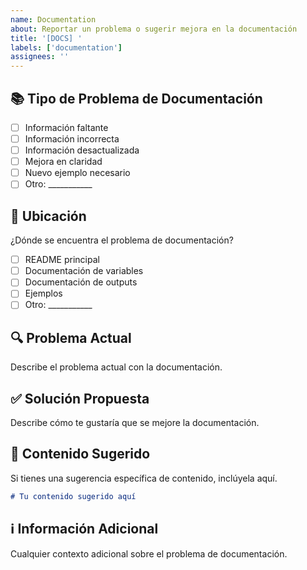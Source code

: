 ```yaml
---
name: Documentation
about: Reportar un problema o sugerir mejora en la documentación
title: '[DOCS] '
labels: ['documentation']
assignees: ''
---
```


## 📚 Tipo de Problema de Documentación

- [ ] Información faltante
- [ ] Información incorrecta
- [ ] Información desactualizada
- [ ] Mejora en claridad
- [ ] Nuevo ejemplo necesario
- [ ] Otro: ___________

## 📍 Ubicación

¿Dónde se encuentra el problema de documentación?
- [ ] README principal
- [ ] Documentación de variables
- [ ] Documentación de outputs
- [ ] Ejemplos
- [ ] Otro: ___________

## 🔍 Problema Actual

Describe el problema actual con la documentación.

## ✅ Solución Propuesta

Describe cómo te gustaría que se mejore la documentación.

## 📝 Contenido Sugerido

Si tienes una sugerencia específica de contenido, inclúyela aquí.

```markdown
# Tu contenido sugerido aquí
```

## ℹ️ Información Adicional

Cualquier contexto adicional sobre el problema de documentación.

